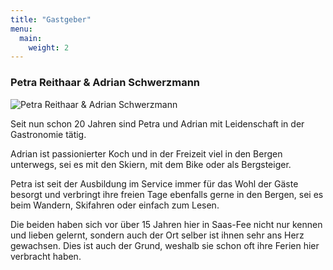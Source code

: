 ```yaml
---
title: "Gastgeber"
menu:
  main:
    weight: 2
---
```

### Petra Reithaar & Adrian Schwerzmann

![Petra Reithaar & Adrian Schwerzmann](../images/Alpenblick_Kontakt_03.jpg "Petra Reithaar & Adrian Schwerzmann")

<!-- {{% two-columns %}}
{{% column %}}
![Petra Reithaar & Adrian Schwerzmann](../images/Alpenblick_Kontakt_01.jpg "Petra Reithaar & Adrian Schwerzmann")
{{% /column %}}
{{% column %}}
![Petra Reithaar & Adrian Schwerzmann](../images/Alpenblick_Kontakt_02.jpg "Petra Reithaar & Adrian Schwerzmann")
{{% /column %}}
{{% /two-columns %}} -->
Seit nun schon 20 Jahren sind Petra und Adrian mit Leidenschaft in der Gastronomie tätig. 

Adrian ist passionierter Koch und in der Freizeit viel in den Bergen unterwegs, sei es mit den Skiern, mit dem Bike oder als Bergsteiger. 

Petra ist seit der Ausbildung im Service immer für das Wohl der Gäste besorgt und verbringt ihre freien Tage ebenfalls gerne in den Bergen, sei es beim Wandern, Skifahren oder einfach zum Lesen.

Die beiden haben sich vor über 15 Jahren hier in Saas-Fee nicht nur kennen und lieben gelernt, sondern auch der Ort selber ist ihnen sehr ans Herz gewachsen. Dies ist auch der Grund, weshalb sie schon oft ihre Ferien hier verbracht haben.